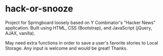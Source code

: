 # hack-or-snooze
Project for Springboard loosely based on Y Combinator's "Hacker News" application. Built using HTML, CSS (Bootstrap), and JavaScript (jQuery, AJAX,  vanilla). 

May need extra functions in order to save a user's favorite stories to Local Storage. Any input is welcome and would be great! Thanks.

